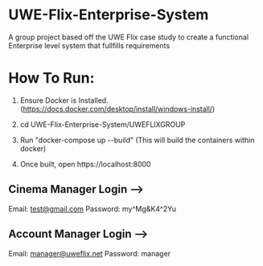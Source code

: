 # UWE-Flix-Enterprise-System
A group project based off the UWE Flix case study to create a functional Enterprise level system that fullfills requirements

# How To Run:

1) Ensure Docker is Installed. (https://docs.docker.com/desktop/install/windows-install/)

2) cd UWE-Flix-Enterprise-System/UWEFLIXGROUP

3) Run "docker-compose up --build" (This will build the containers within docker)

4) Once built, open https://localhost:8000

## Cinema Manager Login -->

Email: test@gmail.com
Password: my^Mg&K4^2Yu

## Account Manager Login -->

Email: manager@uweflix.net
Password: manager